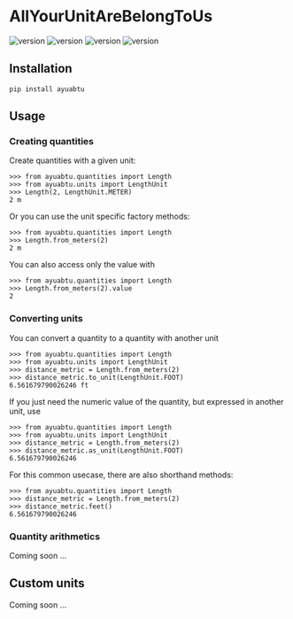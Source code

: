 # AllYourUnitAreBelongToUs
![version](https://img.shields.io/github/license/MCHalbi/AllYourUnitAreBelongToUs)
![version](https://img.shields.io/pypi/v/ayuabtu)
![version](https://img.shields.io/github/workflow/status/MCHalbi/AllYourUnitAreBelongToUs/Codestyle%20and%20unittests?label=tests)
![version](https://img.shields.io/codecov/c/github/MCHalbi/AllYourUnitAreBelongToUs)

## Installation
```
pip install ayuabtu
```

## Usage
### Creating quantities
Create quantities with a given unit:
```
>>> from ayuabtu.quantities import Length
>>> from ayuabtu.units import LengthUnit
>>> Length(2, LengthUnit.METER)
2 m
```
Or you can use the unit specific factory methods:
```
>>> from ayuabtu.quantities import Length
>>> Length.from_meters(2)
2 m
```
You can also access only the value with
```
>>> from ayuabtu.quantities import Length
>>> Length.from_meters(2).value
2
```

### Converting units
You can convert a quantity to a quantity with another unit
```
>>> from ayuabtu.quantities import Length
>>> from ayuabtu.units import LengthUnit
>>> distance_metric = Length.from_meters(2)
>>> distance_metric.to_unit(LengthUnit.FOOT)
6.561679790026246 ft
```
If you just need the numeric value of the quantity, but expressed in another
unit, use
```
>>> from ayuabtu.quantities import Length
>>> from ayuabtu.units import LengthUnit
>>> distance_metric = Length.from_meters(2)
>>> distance_metric.as_unit(LengthUnit.FOOT)
6.561679790026246
```
For this common usecase, there are also shorthand methods:
```
>>> from ayuabtu.quantities import Length
>>> distance_metric = Length.from_meters(2)
>>> distance_metric.feet()
6.561679790026246
```

### Quantity arithmetics
Coming soon ...

## Custom units
Coming soon ...
